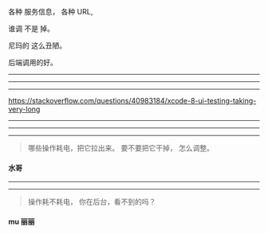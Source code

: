 
各种 服务信息， 各种 URL,

谁调 不是 掉。


尼玛的 这么丑陋。

后端调用的好。

<hr>


<hr>


<hr>



https://stackoverflow.com/questions/40983184/xcode-8-ui-testing-taking-very-long



<hr>


<hr>


<hr>



> 哪些操作耗电，把它拉出来。
> 要不要把它干掉， 怎么调整。





#### 水哥
<hr>


<hr>




> 操作耗不耗电， 你在后台，看不到的吗？


#### mu 丽丽
